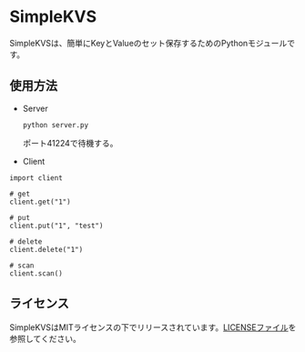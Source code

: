 # SimpleKVS

SimpleKVSは、簡単にKeyとValueのセット保存するためのPythonモジュールです。

## 使用方法

* Server
    ```
    python server.py
    ```
    ポート41224で待機する。


* Client
```
import client

# get
client.get("1")

# put
client.put("1", "test")

# delete
client.delete("1")

# scan
client.scan()
```

## ライセンス

SimpleKVSはMITライセンスの下でリリースされています。[LICENSEファイル](./LICENSE)を参照してください。